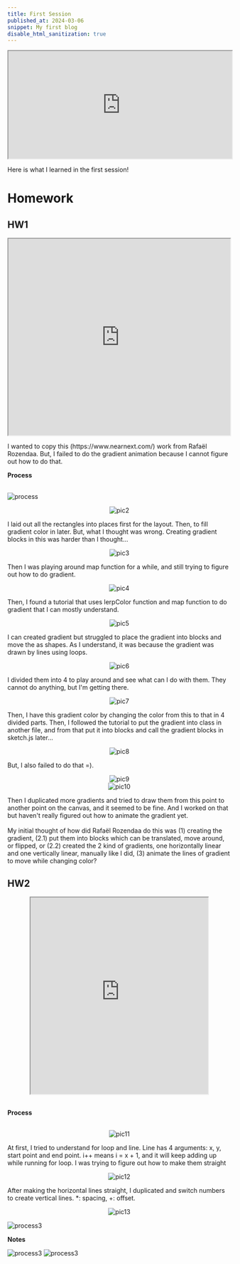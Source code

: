 ```yaml
---
title: First Session
published_at: 2024-03-06
snippet: My first blog
disable_html_sanitization: true
---
```

<div align="center">
  <iframe src="https://editor.p5js.org/kimnhudiep2003/full/4xTclF0v2" width ="100%" height = "242px"></iframe>
</div>

<p>Here is what I learned in the first session!</p>

# Homework

## HW1
<div align="center">
<iframe src="https://editor.p5js.org/kimnhudiep2003/full/AEnURm_oi" width ="500px" height = "442px"></iframe>
</div>

<p>I wanted to copy this (https://www.nearnext.com/) work from Rafaël Rozendaa. But, I failed to do the gradient animation because I cannot figure out how to do that.</p>

**Process**
<br> 
<br>

<!-- <div align="center">
  <img src="/static/240306_first_post/Screenshot 2024-03-12 at 2.46.07 PM.png" alt="pic1">
</div> -->
![process](/240306_first_post/img6.png)

<div align="center">
  <img src="/static/240306_first_post/Screenshot 2024-03-12 at 3.59.00 PM.png" alt="pic2">
</div>

<p>I laid out all the rectangles into places first for the layout. Then, to fill gradient color in later. But, what I thought was wrong. Creating gradient blocks in this was harder than I thought...</p>

<div align="center">
  <img src="/static/240306_first_post/Screenshot 2024-03-12 at 5.01.42 PM.png" alt="pic3">
</div> 
<p>Then I was playing around map function for a while, and still trying to figure out how to do gradient.</p>

<div align="center">
  <img src="/static/240306_first_post/Screenshot 2024-03-12 at 5.34.45 PM.png" alt="pic4">
</div>
<p>Then, I found a tutorial that uses lerpColor function and map function to do gradient that I can mostly understand.</p>
</div>

<div align="center">
  <img src="/static/240306_first_post/Screenshot 2024-03-12 at 6.01.54 PM.png" alt="pic5">
</div>
<p>I can created gradient but struggled to place the gradient into blocks and move the as shapes. As I understand, it was because the gradient was drawn by lines using loops.</p>

<div align="center">
  <img src="/static/240306_first_post/Screenshot 2024-03-12 at 6.08.56 PM.png" alt="pic6">
</div>
<p>I divided them into 4 to play around and see what can I do with them. They cannot do anything, but I'm getting there.</p>

<div align="center">
  <img src="/static/240306_first_post/Screenshot 2024-03-12 at 6.45.52 PM.png" alt="pic7">
</div>
<p>Then, I have this gradient color by changing the color from this to that in 4 divided parts. Then, I followed the tutorial to put the gradient into class in another file, and from that put it into blocks and call the gradient blocks in sketch.js later...</p>

<div align="center">
  <img src="/static/240306_first_post/Screenshot 2024-03-12 at 7.13.36 PM.png" alt="pic8">
</div>

<p>But, I also failed to do that =).</p>

<div align="center">
  <img src="/static/240306_first_post/Screenshot 2024-03-12 at 7.43.54 PM.png" alt="pic9">
</div>
<div align="center">
  <img src="/static/240306_first_post/Screenshot 2024-03-12 at 7.43.54 PM.png" alt="pic10">
</div>
<p>Then I duplicated more gradients and tried to draw them from this point to another point on the canvas, and it seemed to be fine. And I worked on that but haven't really figured out how to animate the gradient yet. 

<br>
<br>
My initial thought of how did Rafaël Rozendaa do this was (1) creating the gradient, (2.1) put them into blocks which can be translated, move around, or flipped, or (2.2) created the 2 kind of gradients, one horizontally linear and one vertically linear, manually like I did, (3) animate the lines of gradient to move while changing color?</p>

## HW2
<div align="center">
  <iframe src="https://editor.p5js.org/kimnhudiep2003/full/lWW5WM39P" width ="400px" height = "442px"></iframe>
</div>
<br>

**Process**
<br>
<br>
<div align="center">
  <img src="/static/240306_first_post/Screenshot 2024-03-11 at 2.13.42 PM.png" alt="pic11">
</div>
<p>At first, I tried to understand for loop and line. Line has 4 arguments: x, y, start point and end point. i++ means i = x + 1, and it will keep adding up while running for loop. I was trying to figure out how to make them straight</p>

<div align="center">
  <img src="/static/240306_first_post/Screenshot 2024-03-11 at 2.13.16 PM.png" alt="pic12">
</div>

<p>After making the horizontal lines straight, I duplicated and switch numbers to create vertical lines. *: spacing, +: offset.</p>

<div align="center">
  <img src="/static/240306_first_post/Screenshot 2024-03-11 at 2.31.22 PM.png" alt="pic13">
</div>

  ![process3](/240306_first_post/IMG_5146.jpg)

**Notes**
<br>

<!--   <img src="/static/240306_first_post/IMG_5145.jpg" alt="pic14"> -->
  ![process3](/240306_first_post/IMG_5145.jpg)
  ![process3](/240306_first_post/IMG_5146.jpg)




